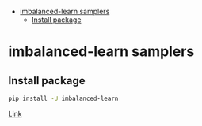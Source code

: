 <!--ts-->
   * [imbalanced-learn samplers](#imbalanced-learn-samplers)
      * [Install package](#install-package)

<!-- Added by: gil_diy, at: Sun 20 Feb 2022 18:29:58 IST -->

<!--te-->


# imbalanced-learn samplers

## Install package

```bash
pip install -U imbalanced-learn
```
[Link](https://github.com/scikit-learn-contrib/imbalanced-learn)